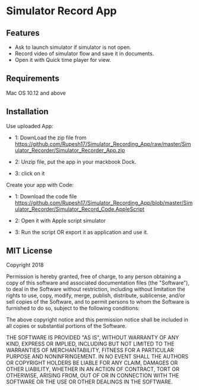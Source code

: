# Simulator Record App

## Features
* Ask to launch simulator if simulator is not open.
* Record video of simulator flow and save it in documents.
* Open it with Quick time player for view.



## Requirements
Mac OS 10.12 and above



## Installation

Use uploaded App:

* 1: DownLoad the zip file from       
    https://github.com/Rupesh17/Simulator_Recording_App/raw/master/Simulator_Recorder/Simulator_Recorder_App.zip

* 2: Unzip file, put the app in your mackbook Dock.
* 3: click on it

Create your app with Code:

* 1: Download the code file https://github.com/Rupesh17/Simulator_Recording_App/blob/master/Simulator_Recorder/Simulator_Record_Code.AppleScript 

* 2: Open it with Apple script simulator
* 3: Run the script OR export it as application and use it.



## MIT License

Copyright 2018

Permission is hereby granted, free of charge, to any person obtaining a copy of this software and associated documentation files (the "Software"), to deal in the Software without restriction, including without limitation the rights to use, copy, modify, merge, publish, distribute, sublicense, and/or sell copies of the Software, and to permit persons to whom the Software is furnished to do so, subject to the following conditions:

The above copyright notice and this permission notice shall be included in all copies or substantial portions of the Software.

THE SOFTWARE IS PROVIDED "AS IS", WITHOUT WARRANTY OF ANY KIND, EXPRESS OR IMPLIED, INCLUDING BUT NOT LIMITED TO THE WARRANTIES OF MERCHANTABILITY, FITNESS FOR A PARTICULAR PURPOSE AND NONINFRINGEMENT. IN NO EVENT SHALL THE AUTHORS OR COPYRIGHT HOLDERS BE LIABLE FOR ANY CLAIM, DAMAGES OR OTHER LIABILITY, WHETHER IN AN ACTION OF CONTRACT, TORT OR OTHERWISE, ARISING FROM, OUT OF OR IN CONNECTION WITH THE SOFTWARE OR THE USE OR OTHER DEALINGS IN THE SOFTWARE.
